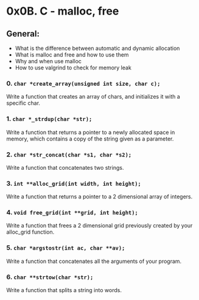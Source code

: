 # 0x0B. C - malloc, free

## General:
- What is the difference between automatic and dynamic allocation
- What is malloc and free and how to use them
- Why and when use malloc
- How to use valgrind to check for memory leak

### 0. `char *create_array(unsigned int size, char c);`
Write a function that creates an array of chars, and initializes it with a specific char.

### 1. `char *_strdup(char *str);`
Write a function that returns a pointer to a newly allocated space in memory, which contains a copy of the string given as a parameter.

### 2. `char *str_concat(char *s1, char *s2);`
Write a function that concatenates two strings.

### 3. `int **alloc_grid(int width, int height);`
Write a function that returns a pointer to a 2 dimensional array of integers.

### 4. `void free_grid(int **grid, int height);`
Write a function that frees a 2 dimensional grid previously created by your alloc_grid function.

### 5. `char *argstostr(int ac, char **av);`
Write a function that concatenates all the arguments of your program.

### 6. `char **strtow(char *str);`
Write a function that splits a string into words.
